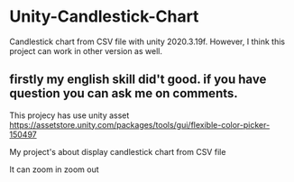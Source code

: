 # Unity-Candlestick-Chart
Candlestick chart from CSV file with unity 2020.3.19f. However, I think this project can work in other version as well.
## firstly my english skill did't good. if you have question you can ask me on comments.
 
This projecy has use unity asset https://assetstore.unity.com/packages/tools/gui/flexible-color-picker-150497
 
My project's about display candlestick chart from CSV file 


It can zoom in zoom out 
